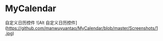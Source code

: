 # MyCalendar
自定义日历控件
![Alt 自定义日历控件]
(https://github.com/manwuyuantao/MyCalendar/blob/master/Screenshots/1.jpg)

